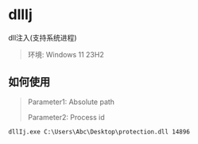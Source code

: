 # dllIj
dll注入(支持系统进程)
>环境: Windows 11 23H2

## 如何使用
>Parameter1: Absolute path
>
>Parameter2: Process id

```shell
dllIj.exe C:\Users\Abc\Desktop\protection.dll 14896
```
